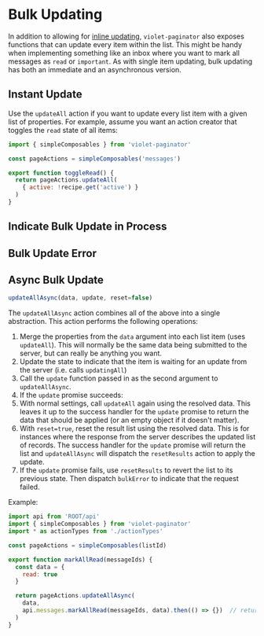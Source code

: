 # Bulk Updating

In addition to allowing for [inline updating](updating_items.md), `violet-paginator` also exposes functions that can update every item within the list. This might be handy when implementing something like an inbox where you want to mark all messages as `read` or `important`. As with single item updating, bulk updating has both an immediate and an asynchronous version.

## Instant Update

Use the `updateAll` action if you want to update every list item with a given list of properties. For example, assume you want an action creator that toggles the `read` state of all items:

```javascript
import { simpleComposables } from 'violet-paginator'

const pageActions = simpleComposables('messages')

export function toggleRead() {
  return pageActions.updateAll(
    { active: !recipe.get('active') }
  )
}
```

## Indicate Bulk Update in Process

## Bulk Update Error

## Async Bulk Update

```javascript
updateAllAsync(data, update, reset=false)
```

The `updateAllAsync` action combines all of the above into a single abstraction. This action performs the following operations:

1. Merge the properties from the `data` argument into each list item (uses `updateAll`). This will normally be the same data being submitted to the server, but can really be anything you want.
2. Update the state to indicate that the item is waiting for an update from the server (i.e. calls `updatingAll`)
3. Call the `update` function passed in as the second argument to `updateAllAsync`. 
4. If the `update` promise succeeds:
  5. With normal settings, call `updateAll` again using the resolved data. This leaves it up to the success handler for the `update` promise to return the data that should be applied (or an empty object if it doesn't matter).
  6. With `reset=true`, reset the result list using the resolved data. This is for instances where the response from the server describes the updated list of records. The success handler for the `update` promise will return the list and `updateAllAsync` will dispatch the `resetResults` action to apply the update.
7. If the `update` promise fails, use `resetResults` to revert the list to its previous state. Then dispatch `bulkError` to indicate that the request failed.

Example:

```javascript
import api from 'ROOT/api'
import { simpleComposables } from 'violet-paginator'
import * as actionTypes from './actionTypes'

const pageActions = simpleComposables(listId)

export function markAllRead(messageIds) {
  const data = {
    read: true
  }

  return pageActions.updateAllAsync(
    data,
    api.messages.markAllRead(messageIds, data).then(() => {})  // return a blank object if the response content doesn't matter
  )
}
```

